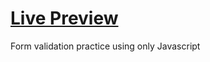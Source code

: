 # [Live Preview](https://justyoberg.github.io/validation)

Form validation practice using only Javascript
